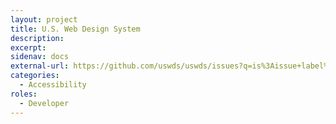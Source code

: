 ```yaml
---
layout: project
title: U.S. Web Design System
description: 
excerpt: 
sidenav: docs
external-url: https://github.com/uswds/uswds/issues?q=is%3Aissue+label%3A%22topic%3A+accessibility%22
categories:
  - Accessibility
roles:
  - Developer
---
```


